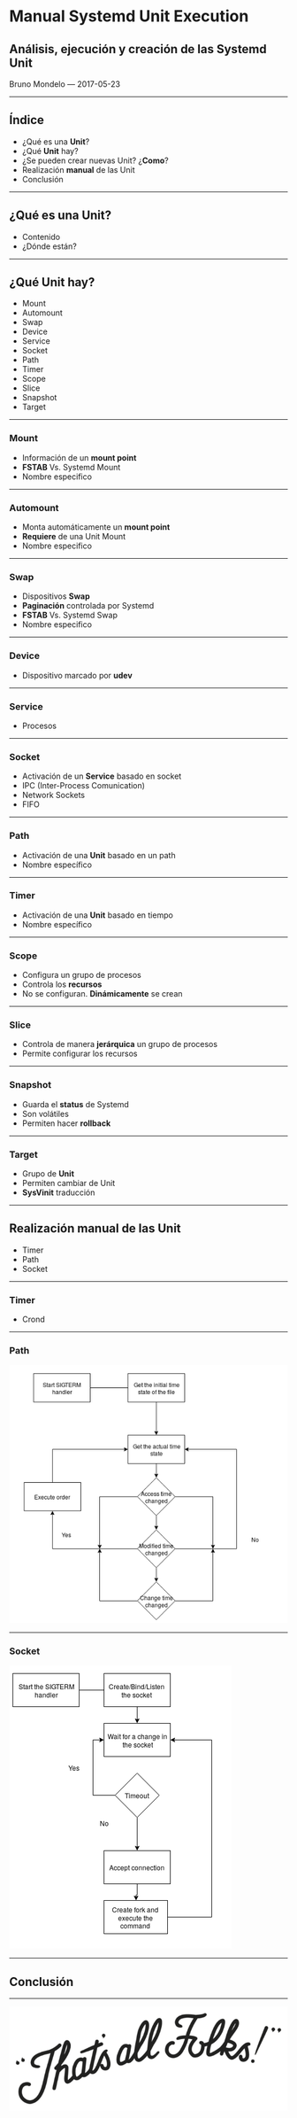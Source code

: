 <h1 class="title">Manual Systemd Unit Execution</h1>
<h2 class="subtitle">Análisis, ejecución y creación de las Systemd Unit</h2>
<p class="author">Bruno Mondelo &mdash; 2017-05-23</p>

---

<h2 class="section-title">Índice</h2>
<ul class="index-list">
  <li class="index-purple">¿Qué es una <strong>Unit</strong>?</li>
  <li class="index-purple">¿Qué <strong>Unit</strong> hay?</li>
  <li class="index-purple">¿Se pueden crear nuevas Unit? ¿<strong>Como</strong>?</li>
  <li class="index-purple">Realización <strong>manual</strong> de las Unit</li>
  <li class="index-purple">Conclusión</li>
</ul>

---

<h2 class="section-title">¿Qué es una Unit?</h2>
<ul class="index-list">
  <li class="index-blue">Contenido</li>
  <li class="index-blue">¿Dónde están?</li>
</ul>

---

<h2 class="section-title">¿Qué Unit hay?</h2>
<ul class="index-list">
  <li class="index-orange">Mount</li>
  <li class="index-orange">Automount</li>
  <li class="index-orange">Swap</li>
  <li class="index-orange">Device</li>
  <li class="index-orange">Service</li>
  <li class="index-orange">Socket</li>
  <li class="index-orange">Path</li>
  <li class="index-orange">Timer</li>
  <li class="index-orange">Scope</li>
  <li class="index-orange">Slice</li>
  <li class="index-orange">Snapshot</li>
  <li class="index-orange">Target</li>
</ul>

---

<h3 class="section-title">Mount</h3>
<ul class="index-list">
  <li class="index-green">Información de un <strong>mount point</strong></li>
  <li class="index-green"><strong>FSTAB</strong> Vs. Systemd Mount</li>
  <li class="index-green">Nombre especifico</li>
</ul>

---

<h3 class="section-title">Automount</h3>
<ul class="index-list">
  <li class="index-green">Monta automáticamente un <strong>mount point</strong></li>
  <li class="index-green"><strong>Requiere</strong> de una Unit Mount</li>
  <li class="index-green">Nombre especifico</li>
</ul>

---

<h3 class="section-title">Swap</h3>
<ul class="index-list">
  <li class="index-green">Dispositivos <strong>Swap</strong></li>
  <li class="index-green"><strong>Paginación</strong> controlada por Systemd</li>
  <li class="index-green"><strong>FSTAB</strong> Vs. Systemd Swap</li>
  <li class="index-green">Nombre especifico</li>
</ul>

---

<h3 class="section-title">Device</h3>
<ul class="index-list">
  <li class="index-green">Dispositivo marcado por <strong>udev</strong></li>
</ul>

---

<h3 class="section-title">Service</h3>
<ul class="index-list">
  <li class="index-gold">Procesos</li>
</ul>

---

<h3 class="section-title">Socket</h3>
<ul class="index-list">
  <li class="index-gold">Activación de un <strong>Service</strong> basado en socket</li>
  <li class="index-gold">IPC (Inter-Process Comunication)</li>
  <li class="index-gold">Network Sockets</li>
  <li class="index-gold">FIFO</li>
</ul>

---

<h3 class="section-title">Path</h3>
<ul class="index-list">
  <li class="index-gold">Activación de una <strong>Unit</strong> basado en un path</li>
  <li class="index-gold">Nombre específico</li>
</ul>

---

<h3 class="section-title">Timer</h3>
<ul class="index-list">
  <li class="index-gold">Activación de una <strong>Unit</strong> basado en tiempo</li>
  <li class="index-gold">Nombre específico</li>
</ul>

---

<h3 class="section-title">Scope</h3>
<ul class="index-list">
  <li class="index-red">Configura un grupo de procesos</li>
  <li class="index-red">Controla los <strong>recursos</strong></li>
  <li class="index-red">No se configuran. <strong>Dinámicamente</strong> se crean</li>
</ul>

---

<h3 class="section-title">Slice</h3>
<ul class="index-list">
  <li class="index-red">Controla de manera <strong>jerárquica</strong> un grupo de procesos</li>
  <li class="index-red">Permite configurar los recursos</li>
</ul>

---

<h3 class="section-title">Snapshot</h3>
<ul class="index-list">
  <li class="index-turqoise">Guarda el <strong>status</strong> de Systemd</li>
  <li class="index-turqoise">Son volátiles</li>
  <li class="index-turqoise">Permiten hacer <strong>rollback</strong></li>
</ul>

---

<h3 class="section-title">Target</h3>
<ul class="index-list">
  <li class="index-turqoise">Grupo de <strong>Unit</strong></li>
  <li class="index-turqoise">Permiten cambiar de Unit</li>
  <li class="index-turqoise"><strong>SysVinit</strong> traducción</li>
</ul>

---

<h2 class="section-title">Realización manual de las Unit</h2>
<ul class="index-list">
  <li class="index-fuchsia">Timer</li>
  <li class="index-fuchsia">Path</li>
  <li class="index-fuchsia">Socket</li>
</ul>

---

<h3 class="section-title">Timer</h3>
<ul class="index-list">
  <li class="index-gold">Crond</li>
</ul>

---

<h3 class="section-title">Path</h3>
<img class="flow-image" src="path-flow.png" />

---

<h3 class="section-title">Socket</h3>
<img class="flow-image" src="socket-flow.png" />

---

<h2 class="section-title">Conclusión</h2>

---

<img class="bye-bye" src="end.png" />

